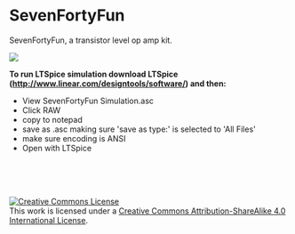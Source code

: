 SevenFortyFun
=============

SevenFortyFun, a transistor level op amp kit.

<img src="https://d2isyty7gbnm74.cloudfront.net/unsafe/276x276/square-production.s3.amazonaws.com/files/15bd0d0352ecbeb635dc87a63bf17537/original.jpeg">

<b>To run LTSpice simulation download LTSpice (http://www.linear.com/designtools/software/) and then:</b>

  - View SevenFortyFun Simulation.asc
  - Click RAW
  - copy to notepad
  - save as .asc making sure 'save as type:' is selected to 'All Files'
  - make sure encoding is ANSI
  - Open with LTSpice
  

<br>
<br>
<br>

<a rel="license" href="http://creativecommons.org/licenses/by-sa/4.0/"><img alt="Creative Commons License" style="border-width:0" src="https://i.creativecommons.org/l/by-sa/4.0/88x31.png" /></a><br />This work is licensed under a <a rel="license" href="http://creativecommons.org/licenses/by-sa/4.0/">Creative Commons Attribution-ShareAlike 4.0 International License</a>.
